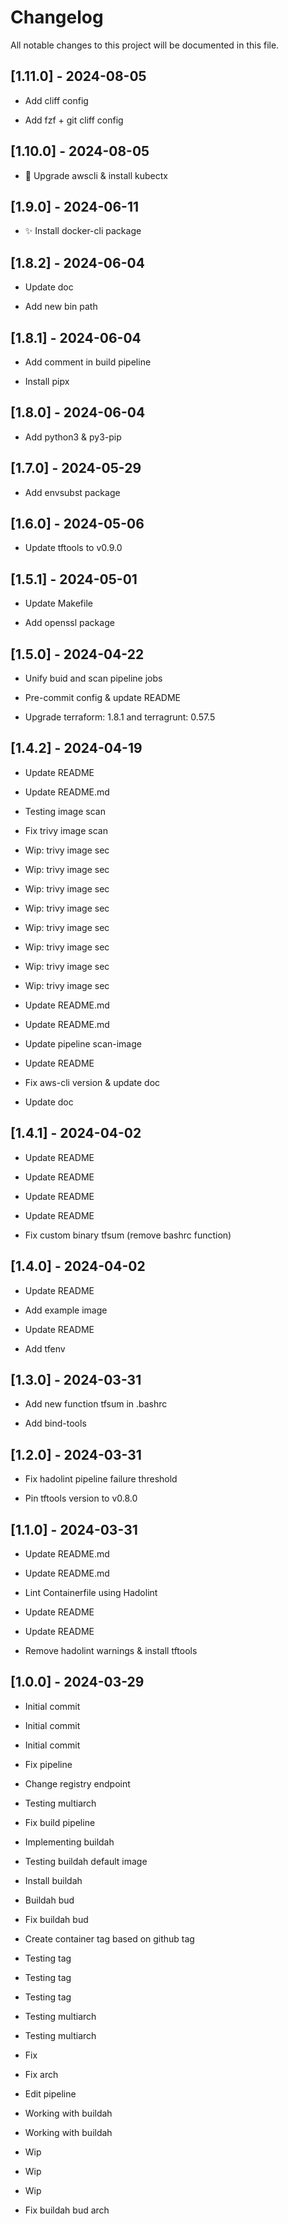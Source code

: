 # Changelog

All notable changes to this project will be documented in this file.

## [1.11.0] - 2024-08-05

- Add cliff config


- Add fzf + git cliff config


## [1.10.0] - 2024-08-05

- 🎨 Upgrade awscli & install kubectx


## [1.9.0] - 2024-06-11

- ✨ Install docker-cli package


## [1.8.2] - 2024-06-04

- Update doc


- Add new bin path


## [1.8.1] - 2024-06-04

- Add comment in build pipeline


- Install pipx


## [1.8.0] - 2024-06-04

- Add python3 & py3-pip


## [1.7.0] - 2024-05-29

- Add envsubst package


## [1.6.0] - 2024-05-06

- Update tftools to v0.9.0


## [1.5.1] - 2024-05-01

- Update Makefile


- Add openssl package


## [1.5.0] - 2024-04-22

- Unify buid and scan pipeline jobs


- Pre-commit config & update README


- Upgrade terraform: 1.8.1 and terragrunt: 0.57.5


## [1.4.2] - 2024-04-19

- Update README


- Update README.md


- Testing image scan


- Fix trivy image scan


- Wip: trivy image sec


- Wip: trivy image sec


- Wip: trivy image sec


- Wip: trivy image sec


- Wip: trivy image sec


- Wip: trivy image sec


- Wip: trivy image sec


- Wip: trivy image sec


- Update README.md


- Update README.md


- Update pipeline scan-image


- Update README


- Fix aws-cli version & update doc


- Update doc


## [1.4.1] - 2024-04-02

- Update README


- Update README


- Update README


- Update README


- Fix custom binary tfsum (remove bashrc function)


## [1.4.0] - 2024-04-02

- Update README


- Add example image


- Update README


- Add tfenv


## [1.3.0] - 2024-03-31

- Add new function tfsum in .bashrc


- Add bind-tools


## [1.2.0] - 2024-03-31

- Fix hadolint pipeline failure threshold


- Pin tftools version to v0.8.0


## [1.1.0] - 2024-03-31

- Update README.md


- Update README.md


- Lint Containerfile using Hadolint


- Update README


- Update README


- Remove hadolint warnings & install tftools


## [1.0.0] - 2024-03-29

- Initial commit

- Initial commit


- Initial commit


- Fix pipeline


- Change registry endpoint


- Testing multiarch


- Fix build pipeline


- Implementing buildah


- Testing buildah default image


- Install buildah


- Buildah bud


- Fix buildah bud


- Create container tag based on github tag


- Testing tag


- Testing tag


- Testing tag


- Testing multiarch


- Testing multiarch


- Fix


- Fix arch


- Edit pipeline


- Working with buildah


- Working with buildah


- Wip


- Wip


- Wip


- Fix buildah bud arch


<!-- generated by git-cliff -->

